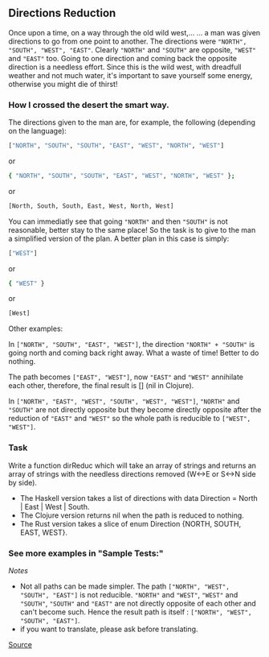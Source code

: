 ## Directions Reduction

Once upon a time, on a way through the old wild west,…
… a man was given directions to go from one point to another. The directions were `"NORTH", "SOUTH", "WEST", "EAST"`. Clearly `"NORTH"` and `"SOUTH"` are opposite, `"WEST"` and `"EAST"` too. Going to one direction and coming back the opposite direction is a needless effort. Since this is the wild west, with dreadfull weather and not much water, it's important to save yourself some energy, otherwise you might die of thirst!

### How I crossed the desert the smart way.

The directions given to the man are, for example, the following (depending on the language):

```bash
["NORTH", "SOUTH", "SOUTH", "EAST", "WEST", "NORTH", "WEST"]
```

or

```bash
{ "NORTH", "SOUTH", "SOUTH", "EAST", "WEST", "NORTH", "WEST" };
```

or

```bash
[North, South, South, East, West, North, West]
```

You can immediatly see that going `"NORTH"` and then `"SOUTH"` is not reasonable, better stay to the same place! So the task is to give to the man a simplified version of the plan. A better plan in this case is simply:

```bash
["WEST"]
```

or

```bash
{ "WEST" }
```

or

```bash
[West]
```

Other examples:

In `["NORTH", "SOUTH", "EAST", "WEST"]`, the direction `"NORTH" + "SOUTH"` is going north and coming back right away. What a waste of time! Better to do nothing.

The path becomes `["EAST", "WEST"]`, now `"EAST"` and `"WEST"` annihilate each other, therefore, the final result is [] (nil in Clojure).

In `["NORTH", "EAST", "WEST", "SOUTH", "WEST", "WEST"]`, `"NORTH"` and `"SOUTH"` are not directly opposite but they become directly opposite after the reduction of `"EAST"` and `"WEST"` so the whole path is reducible to `["WEST", "WEST"]`.

### Task

Write a function dirReduc which will take an array of strings and returns an array of strings with the needless directions removed (W<->E or S<->N side by side).

* The Haskell version takes a list of directions with data Direction = North | East | West | South.
* The Clojure version returns nil when the path is reduced to nothing.
* The Rust version takes a slice of enum Direction {NORTH, SOUTH, EAST, WEST}.

### See more examples in "Sample Tests:"

*Notes*

* Not all paths can be made simpler. The path `["NORTH", "WEST", "SOUTH", "EAST"]` is not reducible. `"NORTH"` and `"WEST"`, `"WEST"` and `"SOUTH"`, `"SOUTH"` and `"EAST"` are not directly opposite of each other and can't become such. Hence the result path is itself : `["NORTH", "WEST", "SOUTH", "EAST"]`.
* if you want to translate, please ask before translating.

[Source](https://www.codewars.com/kata/550f22f4d758534c1100025a/train/python)